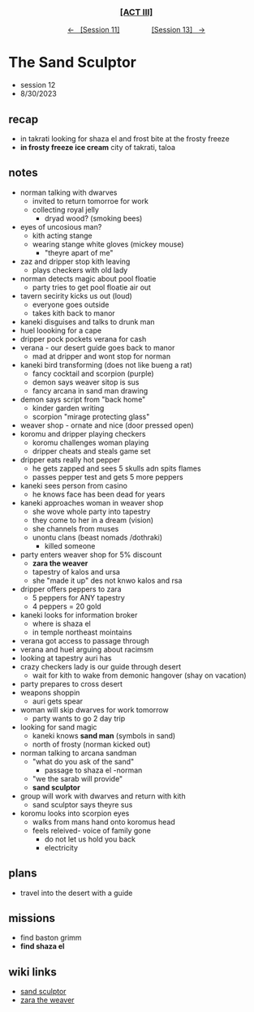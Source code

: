 <div align="center">
  <h3 align="center"><a href="https://github.com/h-griffin/dnd-notes/blob/main/grimmhaus/act-III" >[ACT III]</a></h3>
  <p align="center">
    <a href="https://github.com/h-griffin/dnd-notes/blob/main/grimmhaus/act-III/23-8-23.md" >&larr; &nbsp; [Session 11]</a>
    &nbsp;&nbsp;&nbsp;&nbsp;&nbsp;&nbsp;&nbsp;&nbsp;&nbsp;&nbsp;&nbsp;&nbsp;&nbsp;&nbsp;
    <a href="https://github.com/h-griffin/dnd-notes/blob/main/grimmhaus/act-III/23-9-6.md" >[Session 13] &nbsp; &rarr;</a>
  </p>
</div>

# The Sand Sculptor
- session 12
- 8/30/2023  

## recap
- in takrati looking for shaza el and frost bite at the frosty freeze
- **in frosty freeze ice cream**  city of takrati, taloa

## notes
- norman talking with dwarves
    - invited to return tomorroe for work
    - collecting royal jelly
        - dryad wood? (smoking bees)
- eyes of uncosious man?
    - kith acting stange
    - wearing stange white gloves (mickey mouse)
        - "theyre apart of me"
- zaz and dripper stop kith leaving
    - plays checkers with old lady
- norman detects magic about pool floatie
    - party tries to get pool floatie air out
- tavern secirity kicks us out (loud)
    - everyone goes outside
    - takes kith back to manor
- kaneki disguises and talks to drunk man
- huel loooking for a cape
- dripper pock pockets verana for cash
- verana - our desert guide goes back to manor
    - mad at dripper and wont stop for norman
- kaneki bird transforming (does not like bueng a rat)
    - fancy cocktail and scorpion (purple)
    - demon says weaver sitop is sus
    - fancy arcana in sand man drawing
- demon says script from "back home"
    - kinder garden writing
    - scorpion "mirage protecting glass"
- weaver shop - ornate and nice (door pressed open)
- koromu and dripper playing checkers
    - koromu challenges woman playing
    - dripper cheats and steals game set
- dripper eats really hot pepper
    - he gets zapped and sees 5 skulls adn spits flames
    - passes pepper test and gets 5 more peppers
- kaneki sees person from casino
    - he knows face has been dead for years
- kaneki approaches woman in weaver shop
    - she wove whole party into tapestry
    - they come to her in a dream (vision)
    - she channels from muses
    - unontu clans (beast nomads /dothraki)
        - killed someone
- party enters weaver shop for 5% discount
    - **zara the weaver**
    - tapestry of kalos and ursa
    - she "made it up" des not knwo kalos and rsa
- dripper offers peppers to zara
    - 5 peppers for ANY tapestry
    - 4 peppers = 20 gold
- kaneki looks for information broker
    - where is shaza el
    - in temple northeast mointains
- verana got access to passage through
- verana and huel arguing about racimsm
- looking at tapestry auri has
- crazy checkers lady is our guide through desert
    - wait for kith to wake from demonic hangover (shay on vacation)
- party prepares to cross desert
- weapons shoppin
    - auri gets spear
- woman will skip dwarves for work tomorrow
    - party wants to go 2 day trip
- looking for sand magic
    - kaneki knows **sand man** (symbols in sand)
    - north of frosty (norman kicked out)
- norman talking to arcana sandman
    - "what do you ask of the sand"
        - passage to shaza el -norman
    - "we the sarab will provide"
    - **sand sculptor**
- group will work with dwarves and return with kith
    - sand sculptor says theyre sus
- koromu looks into scorpion eyes
    - walks from mans hand onto koromus head
    - feels releived- voice of family gone
        - do not let us hold you back
        - electricity

## plans
- travel into the desert with a guide

## missions
- find baston grimm
- **find shaza el**

## wiki links
- [sand sculptor](../lore.md#sand-sculptor)
- [zara the weaver](../lore.md#zara-the-weaver)

